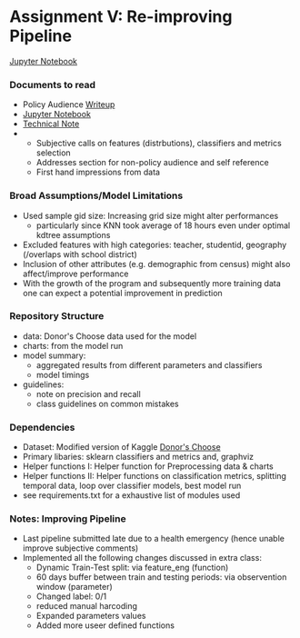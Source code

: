 # Assignment V: Re-improving Pipeline
[Jupyter Notebook](https://github.com/parthkhare/Machine-Learning-for-Public-Polcy/blob/master/Improving_Pipeline_II/ML_ImprvPipeII_HW5.ipynb)

### Documents to read
- Policy Audience [Writeup](https://github.com/parthkhare/Machine-Learning-for-Public-Polcy/blob/master/Improving_Pipeline_II/Donor's%20Choose-Writeup.pdf) 
- [Jupyter Notebook](https://github.com/parthkhare/Machine-Learning-for-Public-Polcy/blob/master/Improving_Pipeline_II/ML_ImprvPipeII_HW5.ipynb)
- [Technical Note](https://github.com/parthkhare/Machine-Learning-for-Public-Polcy/blob/master/Improving_Pipeline_II/TechnicalNote_Guidelines.md)
- 	- Subjective calls on features (distrbutions), classifiers and metrics selection 
	- Addresses section for non-policy audience and self reference
	- First hand impressions from data


### Broad Assumptions/Model Limitations
+ Used sample gid size: Increasing grid size might alter performances
	- particularly since KNN took average of 18 hours even under optimal kdtree assumptions
+ Excluded features with high categories: teacher, studentid, geography (/overlaps with school district)
+ Inclusion of other attributes (e.g. demographic from census) might also affect/improve performance
+ With the growth of the program and subsequently more training data one can expect a potential improvement in prediction

### Repository Structure
- data: Donor's Choose data used for the model 
- charts: from the model run
- model summary: 
	- aggregated results from different parameters and classifiers 
	- model timings
- guidelines:
	- note on precision and recall
	- class guidelines on common mistakes


### Dependencies
+ Dataset: Modified version of Kaggle [Donor's Choose](https://www.kaggle.com/c/kdd-cup-2014-predicting-excitement-at-donors-choose/data)
+ Primary libaries: sklearn classifiers and metrics and, graphviz
+ Helper functions I: Helper function for Preprocessing data & charts
+ Helper functions II: Helper functions on classification metrics, splitting temporal data, loop over classifier models, best model run
+ see requirements.txt for a exhaustive list of modules used

### Notes: Improving Pipeline 
- Last pipeline submitted late due to a health emergency (hence unable improve subjective comments) 
- Implemented all the following changes discussed in extra class:
	+ Dynamic Train-Test split: via feature_eng (function)
	+ 60 days buffer between train and testing periods: via observention window (parameter)
	+ Changed label: 0/1
	+ reduced manual harcoding
	+ Expanded parameters values
	+ Added more useer defined functions


